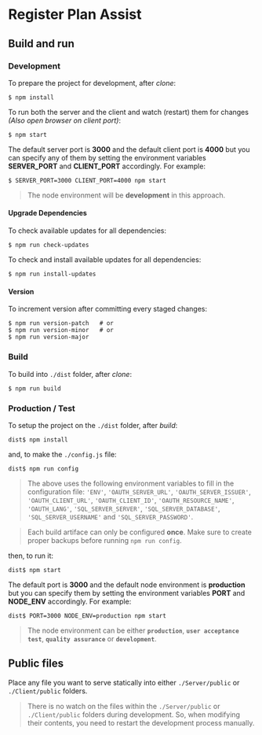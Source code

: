 # Register Plan Assist

## Build and run

### Development

To prepare the project for development, after _clone_:

    $ npm install

To run both the server and the client and watch (restart) them for changes _(Also open browser on client port)_:

    $ npm start

The default server port is **3000** and the default client port is **4000** but you can specify any of them by setting the environment variables **SERVER_PORT** and **CLIENT_PORT** accordingly. For example:

    $ SERVER_PORT=3000 CLIENT_PORT=4000 npm start

> The node environment will be **development** in this approach.

#### Upgrade Dependencies

To check available updates for all dependencies:

    $ npm run check-updates

To check and install available updates for all dependencies:

    $ npm run install-updates

#### Version

To increment version after committing every staged changes:

    $ npm run version-patch   # or
    $ npm run version-minor   # or
    $ npm run version-major

### Build

To build into `./dist` folder, after _clone_:

    $ npm run build

### Production / Test

To setup the project on the `./dist` folder, after _build_:

    dist$ npm install

and, to make the `./config.js` file:

    dist$ npm run config

> The above uses the following environment variables to fill in the configuration file: `'ENV'`, `'OAUTH_SERVER_URL'`, `'OAUTH_SERVER_ISSUER'`, `'OAUTH_CLIENT_URL'`, `'OAUTH_CLIENT_ID'`, `'OAUTH_RESOURCE_NAME'`, `'OAUTH_LANG'`, `'SQL_SERVER_SERVER'`, `'SQL_SERVER_DATABASE'`, `'SQL_SERVER_USERNAME'` and `'SQL_SERVER_PASSWORD'`.

> Each build artiface can only be configured **once**. Make sure to create proper backups before running `npm run config`.

then, to run it:

    dist$ npm start

The default port is **3000** and the default node environment is **production** but you can specify them by setting the environment variables **PORT** and **NODE_ENV** accordingly. For example:

    dist$ PORT=3000 NODE_ENV=production npm start

> The node environment can be either **`production`**, **`user acceptance test`**, **`quality assurance`** or **`development`**.

## Public files

Place any file you want to serve statically into either `./Server/public` or `./Client/public` folders.

> There is no watch on the files within the `./Server/public` or `./Client/public` folders during development. So, when modifying their contents, you need to restart the development process manually.
